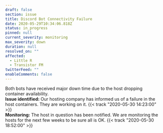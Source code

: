 ```yaml
---
draft: false
section: issue
title: Discord Bot Connectivity Failure
date: 2020-05-29T10:34:06.818Z
status: in_progress
pinned: null
current_severity: monitoring
max_severity: down
duration: null
resolved_on: ""
affected:
  - Little R
  - Transistor FM
twitterFeed: ""
enableComments: false
---
```

Both bots have received major down time due to the host dropping container availability.\
**Issue identified:** Our hosting company has informed us of a failure in the host containers. They are working on it.  {{< track "2020-05-30 14:23:00" >}} \
**Monitoring:** The host in question has been notified. We are monitoring the hosts for the next few weeks to be sure all is OK. {{< track "2020-05-30 18:52:00" >}}
